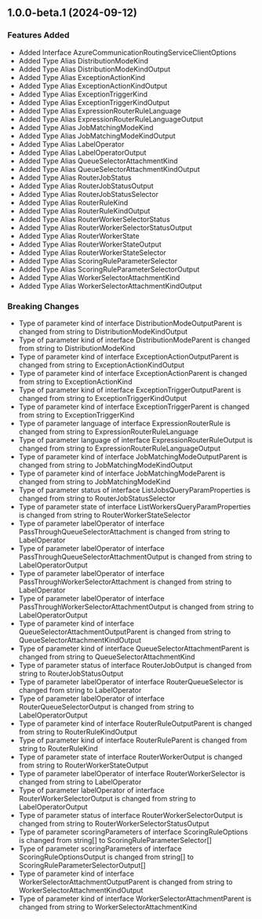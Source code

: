 ## 1.0.0-beta.1 (2024-09-12)
    
### Features Added

  - Added Interface AzureCommunicationRoutingServiceClientOptions
  - Added Type Alias DistributionModeKind
  - Added Type Alias DistributionModeKindOutput
  - Added Type Alias ExceptionActionKind
  - Added Type Alias ExceptionActionKindOutput
  - Added Type Alias ExceptionTriggerKind
  - Added Type Alias ExceptionTriggerKindOutput
  - Added Type Alias ExpressionRouterRuleLanguage
  - Added Type Alias ExpressionRouterRuleLanguageOutput
  - Added Type Alias JobMatchingModeKind
  - Added Type Alias JobMatchingModeKindOutput
  - Added Type Alias LabelOperator
  - Added Type Alias LabelOperatorOutput
  - Added Type Alias QueueSelectorAttachmentKind
  - Added Type Alias QueueSelectorAttachmentKindOutput
  - Added Type Alias RouterJobStatus
  - Added Type Alias RouterJobStatusOutput
  - Added Type Alias RouterJobStatusSelector
  - Added Type Alias RouterRuleKind
  - Added Type Alias RouterRuleKindOutput
  - Added Type Alias RouterWorkerSelectorStatus
  - Added Type Alias RouterWorkerSelectorStatusOutput
  - Added Type Alias RouterWorkerState
  - Added Type Alias RouterWorkerStateOutput
  - Added Type Alias RouterWorkerStateSelector
  - Added Type Alias ScoringRuleParameterSelector
  - Added Type Alias ScoringRuleParameterSelectorOutput
  - Added Type Alias WorkerSelectorAttachmentKind
  - Added Type Alias WorkerSelectorAttachmentKindOutput

### Breaking Changes

  - Type of parameter kind of interface DistributionModeOutputParent is changed from string to DistributionModeKindOutput
  - Type of parameter kind of interface DistributionModeParent is changed from string to DistributionModeKind
  - Type of parameter kind of interface ExceptionActionOutputParent is changed from string to ExceptionActionKindOutput
  - Type of parameter kind of interface ExceptionActionParent is changed from string to ExceptionActionKind
  - Type of parameter kind of interface ExceptionTriggerOutputParent is changed from string to ExceptionTriggerKindOutput
  - Type of parameter kind of interface ExceptionTriggerParent is changed from string to ExceptionTriggerKind
  - Type of parameter language of interface ExpressionRouterRule is changed from string to ExpressionRouterRuleLanguage
  - Type of parameter language of interface ExpressionRouterRuleOutput is changed from string to ExpressionRouterRuleLanguageOutput
  - Type of parameter kind of interface JobMatchingModeOutputParent is changed from string to JobMatchingModeKindOutput
  - Type of parameter kind of interface JobMatchingModeParent is changed from string to JobMatchingModeKind
  - Type of parameter status of interface ListJobsQueryParamProperties is changed from string to RouterJobStatusSelector
  - Type of parameter state of interface ListWorkersQueryParamProperties is changed from string to RouterWorkerStateSelector
  - Type of parameter labelOperator of interface PassThroughQueueSelectorAttachment is changed from string to LabelOperator
  - Type of parameter labelOperator of interface PassThroughQueueSelectorAttachmentOutput is changed from string to LabelOperatorOutput
  - Type of parameter labelOperator of interface PassThroughWorkerSelectorAttachment is changed from string to LabelOperator
  - Type of parameter labelOperator of interface PassThroughWorkerSelectorAttachmentOutput is changed from string to LabelOperatorOutput
  - Type of parameter kind of interface QueueSelectorAttachmentOutputParent is changed from string to QueueSelectorAttachmentKindOutput
  - Type of parameter kind of interface QueueSelectorAttachmentParent is changed from string to QueueSelectorAttachmentKind
  - Type of parameter status of interface RouterJobOutput is changed from string to RouterJobStatusOutput
  - Type of parameter labelOperator of interface RouterQueueSelector is changed from string to LabelOperator
  - Type of parameter labelOperator of interface RouterQueueSelectorOutput is changed from string to LabelOperatorOutput
  - Type of parameter kind of interface RouterRuleOutputParent is changed from string to RouterRuleKindOutput
  - Type of parameter kind of interface RouterRuleParent is changed from string to RouterRuleKind
  - Type of parameter state of interface RouterWorkerOutput is changed from string to RouterWorkerStateOutput
  - Type of parameter labelOperator of interface RouterWorkerSelector is changed from string to LabelOperator
  - Type of parameter labelOperator of interface RouterWorkerSelectorOutput is changed from string to LabelOperatorOutput
  - Type of parameter status of interface RouterWorkerSelectorOutput is changed from string to RouterWorkerSelectorStatusOutput
  - Type of parameter scoringParameters of interface ScoringRuleOptions is changed from string[] to ScoringRuleParameterSelector[]
  - Type of parameter scoringParameters of interface ScoringRuleOptionsOutput is changed from string[] to ScoringRuleParameterSelectorOutput[]
  - Type of parameter kind of interface WorkerSelectorAttachmentOutputParent is changed from string to WorkerSelectorAttachmentKindOutput
  - Type of parameter kind of interface WorkerSelectorAttachmentParent is changed from string to WorkerSelectorAttachmentKind
    
